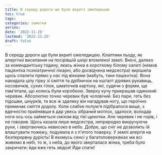 ```yaml
---
title: В середу дороги ще були вкриті ожеледицею
toc: true
tags:
categories: заметки
series:
date: '2022-11-25'
lastmod: '2022-11-25'
draft: false
---
```


<!--more-->

В середу дороги ще були вкриті ожеледицею. Клаптики льоду, як алергічні висипання на посірівшій шкірі втомленої землі. Вночі, далеко за комендантську годину, якась жінка в короткому білому халаті (немов пацієнтка психіатричної лікарні, або досвідчена медсестра) вирішила щось спалити прямо у нас під вікнами (мабуть, таки пацієнтка). Вона накидала цілу гірку зі сміття та дрібничок на кшталт дірявих рукавиць, носовичків, сухих гілок, шматочків картону, які, судячи з форми, ще пам'ятали, що колись були коробкою. Зверху кучу прикрашав одинокий черевик. Абсолютно точно черевик був чоловічий. Без пари, геть без підошви, шнурків, та все ж здалеку він нагадував ногу, що героїчно приминає сміття додолу. Коли слабке полум'я підібралося вище, з вдячністю прийнявши в дар увесь зібраний мотлох, здалося, володар ноги ось-ось займеться сміхом від тієї щекотки. Але черевик і не горів, і не говорив. Щось казала лише медсестра, неприродно викручуючи руки, і звертаючись невисоко в небо. Добре, що сніг не дозволить їй влаштувати пожежу, подумала я з п'ятого поверху. У землі алергія на безперервну дурість! В якомусь сенсі у багатоповерхівках ми всі живемо в небі, то ж, з неба, до якого зверталася жінка, треба було закричати: йди вже геть звідси! Йди спати!
